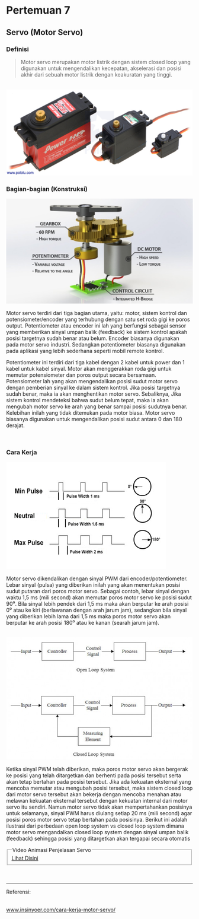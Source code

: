 ﻿# Pertemuan 7

## Servo (Motor Servo)

<h3><b>Definisi</b></h3>
<blockquote>Motor servo merupakan motor listrik dengan sistem closed loop yang digunakan untuk mengendalikan kecepatan, akselerasi dan posisi akhir dari sebuah motor listrik dengan keakuratan yang tinggi.</blockquote>
<br>
<img src="servosize.jpg" alt="size of servo">
<br>
<h3><b>Bagian-bagian (Konstruksi)</b></h3>
<img src="servoin.jpg" alt="konstruksi-servo">
<br>
<p>Motor servo terdiri dari tiga bagian utama, yaitu: motor, sistem kontrol dan potensiometer/encoder yang terhubung dengan satu set roda gigi ke poros output. Potentiometer atau encoder ini lah yang berfungsi sebagai sensor yang memberikan sinyal umpan balik (feedback) ke sistem kontrol apakah posisi targetnya sudah benar atau belum. Encoder biasanya digunakan pada motor servo industri. Sedangkan potentiometer biasanya digunakan pada aplikasi yang lebih sederhana seperti mobil remote kontrol.</p>
<p>Potentiometer ini terdiri dari tiga kabel dengan 2 kabel untuk power dan 1 kabel untuk kabel sinyal. Motor akan menggerakkan roda gigi untuk memutar potensiometer dan poros output secara bersamaan. Potensiometer lah yang akan mengendalikan posisi sudut motor servo dengan pemberian sinyal ke dalam sistem kontrol.  Jika posisi targetnya sudah benar, maka ia akan menghentikan motor servo. Sebaliknya, Jika sistem kontrol mendeteksi bahwa sudut belum tepat, maka ia akan mengubah motor servo ke arah yang benar sampai posisi sudutnya benar. Kelebihan inilah yang tidak ditemukan pada motor biasa. Motor servo biasanya digunakan untuk mengendalikan posisi sudut antara 0 dan 180 derajat.</p>
<br>
<h3><b>Cara Kerja</b></h3>
<img src="servopulse.jpg" alt="pulsasi servo">
<p>Motor servo dikendalikan dengan sinyal PWM dari encoder/potentiometer. Lebar sinyal (pulsa) yang diberikan inilah yang akan menentukan posisi sudut putaran dari poros motor servo. Sebagai contoh, lebar sinyal dengan waktu 1,5 ms (mili second) akan memutar poros motor servo ke posisi sudut 90⁰. Bila sinyal lebih pendek dari 1,5 ms maka akan berputar ke arah posisi 0⁰ atau ke kiri (berlawanan dengan arah jarum jam), sedangkan bila sinyal yang diberikan lebih lama dari 1,5 ms maka poros motor servo akan berputar ke arah posisi 180⁰ atau ke kanan (searah jarum jam).</p>
<br>
<img src="openclosed.jpg" alt="Skema-open-closed-servo">
<p>Ketika sinyal PWM telah diberikan, maka poros motor servo akan bergerak ke posisi yang telah ditargetkan dan berhenti pada posisi tersebut serta akan tetap bertahan pada posisi tersebut. Jika ada kekuatan eksternal yang mencoba memutar atau mengubah posisi tersebut, maka sistem closed loop dari motor servo tersebut akan bekerja dengan mencoba menahan atau melawan kekuatan eksternal tersebut dengan kekuatan internal dari motor servo itu sendiri. Namun motor servo tidak akan mempertahankan posisinya untuk selamanya, sinyal PWM harus diulang setiap 20 ms (mili second)  agar posisi poros motor servo tetap bertahan pada posisinya. Berikut ini adalah ilustrasi dari perbedaan open loop system vs closed loop system dimana motor servo mengandalkan closed loop system dengan sinyal umpan balik (feedback) sehingga posisi yang ditargetkan akan tergapai secara otomatis</p>
<fieldset>
	<legend>Video Animasi Penjelasan Servo</legend>
	<a href="https://youtu.be/ditS0a28Sko">Lihat Disini</a>
</fieldset>


<br>
<br>
<hr>
<p>Referensi:</p>
<br>
<a href="https://www.insinyoer.com/cara-kerja-motor-servo/" target="_blank">www.insinyoer.com/cara-kerja-motor-servo/</a>
<br>
<a href="" target="_blank"></a>
<br>
<a href="" target="_blank"></a>
<br>
<a href="" target="_blank"></a>